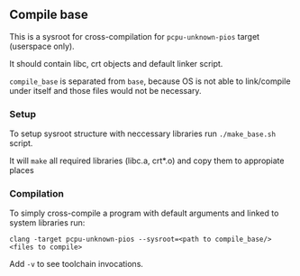 ## Compile base

This is a sysroot for cross-compilation for `pcpu-unknown-pios` target (userspace only).

It should contain libc, crt objects and default linker script.

`compile_base` is separated from `base`, because OS is not able to link/compile under itself and those files would not be necessary.


### Setup

To setup sysroot structure with neccessary libraries run `./make_base.sh` script.

It will `make` all required libraries (libc.a, crt*.o) and copy them to appropiate places

### Compilation

To simply cross-compile a program with default arguments and linked to system libraries run:
```
clang -target pcpu-unknown-pios --sysroot=<path to compile_base/> <files to compile>
```
Add `-v` to see toolchain invocations.